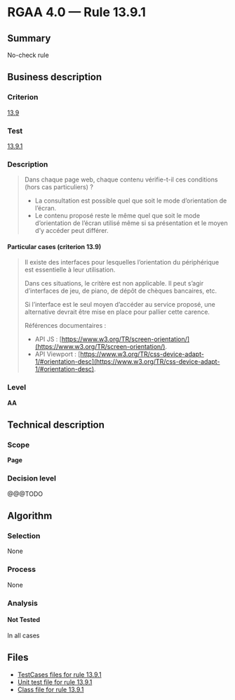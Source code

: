 # RGAA 4.0 — Rule 13.9.1

## Summary

No-check rule

## Business description

### Criterion

[13.9](https://www.numerique.gouv.fr/publications/rgaa-accessibilite/methode/criteres/#crit-13-9)

### Test

[13.9.1](https://www.numerique.gouv.fr/publications/rgaa-accessibilite/methode/criteres/#test-13-9-1)

### Description

> Dans chaque page web, chaque contenu vérifie-t-il ces conditions (hors cas particuliers) ?
> 
> * La consultation est possible quel que soit le mode d’orientation de l’écran.
> * Le contenu proposé reste le même quel que soit le mode d’orientation de l’écran utilisé même si sa présentation et le moyen d’y accéder peut différer.

#### Particular cases (criterion 13.9)

> Il existe des interfaces pour lesquelles l’orientation du périphérique est essentielle à leur utilisation.
> 
> Dans ces situations, le critère est non applicable. Il peut s’agir d’interfaces de jeu, de piano, de dépôt de chèques bancaires, etc.
> 
> Si l’interface est le seul moyen d’accéder au service proposé, une alternative devrait être mise en place pour pallier cette carence.
> 
> Références documentaires :
> 
> * API JS : [https://www.w3.org/TR/screen-orientation/](https://www.w3.org/TR/screen-orientation/).
> * API Viewport : [https://www.w3.org/TR/css-device-adapt-1/#orientation-desc](https://www.w3.org/TR/css-device-adapt-1/#orientation-desc).

### Level

**AA**


## Technical description

### Scope

**Page**

### Decision level

@@@TODO


## Algorithm

### Selection

None

### Process

None

### Analysis

#### Not Tested

In all cases


## Files

- [TestCases files for rule 13.9.1](https://gitlab.com/asqatasun/Asqatasun/-/tree/v5/rules/rules-rgaa4.0/src/test/resources/testcases/rgaa40/Rgaa40Rule130901/)
- [Unit test file for rule 13.9.1](https://gitlab.com/asqatasun/Asqatasun/-/blob/v5/rules/rules-rgaa4.0/src/test/java/org/asqatasun/rules/rgaa40/Rgaa40Rule130901Test.java)
- [Class file for rule 13.9.1](https://gitlab.com/asqatasun/Asqatasun/-/blob/v5/rules/rules-rgaa4.0/src/main/java/org/asqatasun/rules/rgaa40/Rgaa40Rule130901.java)


